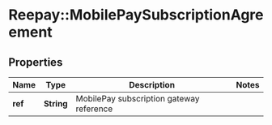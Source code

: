 # Reepay::MobilePaySubscriptionAgreement

## Properties
Name | Type | Description | Notes
------------ | ------------- | ------------- | -------------
**ref** | **String** | MobilePay subscription gateway reference | 


